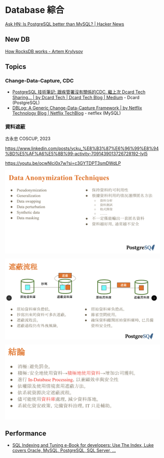 # Database 綜合

[Ask HN: Is PostgreSQL better than MySQL? | Hacker News](https://news.ycombinator.com/item?id=35599118&utm_source=hackernewsletter&utm_medium=email&utm_term=data)


## New DB

[How RocksDB works - Artem Krylysov](https://artem.krylysov.com/blog/2023/04/19/how-rocksdb-works/?utm_source=hackernewsletter&utm_medium=email&utm_term=data)

## Topics

### Change-Data-Capture, CDC
- [PostgreSQL 技術筆記: 跟疾管署沒有關係的CDC. 繼上次 Dcard Tech Sharing… | by Dcard Tech | Dcard Tech Blog | Medium](https://medium.com/dcardlab/postgresql-%E6%8A%80%E8%A1%93%E7%AD%86%E8%A8%98-%E8%B7%9F%E7%96%BE%E7%AE%A1%E7%BD%B2%E6%B2%92%E6%9C%89%E9%97%9C%E4%BF%82%E7%9A%84cdc-218e27eb363d) - Dcard (PostgreSQL)
- [DBLog: A Generic Change-Data-Capture Framework | by Netflix Technology Blog | Netflix TechBlog](https://netflixtechblog.com/dblog-a-generic-change-data-capture-framework-69351fb9099b) - netflex (MySQL)

### 資料遮蔽

古永忠 COSCUP, 2023

<https://www.linkedin.com/posts/ycku_%E8%B3%87%E6%96%99%E8%94%BD%E5%AF%A6%E5%8B%99-activity-7091439013726728192-IyI5>

<https://youtu.be/ocwNlci0x7w?si=c3GYTDPT3smDWdLP>

![Screenshot 2023-10-06 at 06.30.51.png](../assets/database-anonymization/Screenshot%202023-10-06%20at%2006.30.51.png)

![Screenshot 2023-10-06 at 06.31.17.png](../assets/database-anonymization/Screenshot%202023-10-06%20at%2006.31.17.png)



![Screenshot 2023-10-06 at 06.31.41.png](../assets/database-anonymization/Screenshot%202023-10-06%20at%2006.31.41.png)

## Performance

- [SQL Indexing and Tuning e-Book for developers: Use The Index, Luke covers Oracle, MySQL, PostgreSQL, SQL Server, ...](https://use-the-index-luke.com/)
